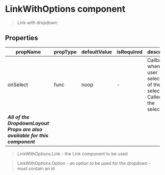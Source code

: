 # LinkWithOptions component

> Link with dropdown

## Properties

| propName | propType | defaultValue | isRequired | description |
|----------|----------|--------------|------------|-------------|
| onSelect | func | noop | - | Callback when the user selects one of the selections. Called with the selection. |
| ***All of the DropdownLayout Props are also available for this component*** | | | | |

> LinkWithOptions.Link - the Link component to be used

> LinkWithOptions.Option - an option to be used for the dropdown - must contain an id